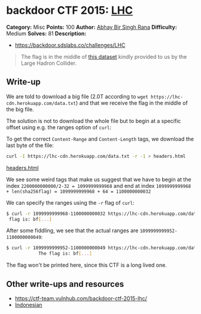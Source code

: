 # backdoor CTF 2015: [LHC](https://backdoor.sdslabs.co/challenges/LHC)

**Category:** Misc
**Points:** 100
**Author:** [Abhay Bir Singh Rana](https://backdoor.sdslabs.co/users/nemo)
**Difficulty:** Medium
**Solves:** 81
**Description:** 

* <https://backdoor.sdslabs.co/challenges/LHC>

> The flag is in the middle of [this dataset](https://lhc-cdn.herokuapp.com/data.txt) kindly provided to us by the Large Hadron Collider.

## Write-up

We are told to download a big file (2.0T according to `wget https://lhc-cdn.herokuapp.com/data.txt`) and that we receive the flag in the middle of the big file.

The solution is not to download the whole file but to begin at a specific offset using e.g. the ranges option of `curl`:

To get the correct `Content-Range` and `Content-Length` tags, we download the last byte of the file:

```bash
curl -I https://lhc-cdn.herokuapp.com/data.txt -r -1 > headers.html
```

[headers.html](headers.html)

We see some weird tags that make us suggest that we have to begin at the index `2200000000000/2-32 = 1099999999968` and end at index `1099999999968 + len(sha256flag) = 1099999999968 + 64 = 1100000000032`

We can specify the ranges using the `-r` flag of `curl`:

```bash
$ curl -r 1099999999968-1100000000032 https://lhc-cdn.herokuapp.com/data.txt
 flag is: bf[...]
```

After some fiddling, we see that the actual ranges are `1099999999952-1100000000049`:

```bash
$ curl -r 1099999999952-1100000000049 https://lhc-cdn.herokuapp.com/data.txt
            The flag is: bf[...]
```

The flag won't be printed here, since this CTF is a long lived one.

## Other write-ups and resources

* <https://ctf-team.vulnhub.com/backdoor-ctf-2015-lhc/>
* [Indonesian](https://docs.google.com/document/d/1zzxRVmmF7rbZp6pWSljbmA6d2yCwIkxkUJFKHSUJiHQ/edit?usp=drive_web)
